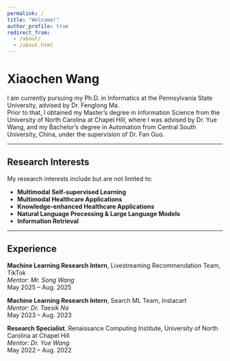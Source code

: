 ```yaml
---
permalink: /
title: "Welcome!"
author_profile: true
redirect_from: 
  - /about/
  - /about.html
---
```


# Xiaochen Wang

I am currently pursuing my Ph.D. in Informatics at the Pennsylvania State University, advised by Dr. Fenglong Ma.  
Prior to that, I obtained my Master’s degree in Information Science from the University of North Carolina at Chapel Hill, where I was advised by Dr. Yue Wang, and my Bachelor’s degree in Automation from Central South University, China, under the supervision of Dr. Fan Guo.

---

## Research Interests

My research interests include but are not limited to:

- **Multimodal Self-supervised Learning**
- **Multimodal Healthcare Applications**
- **Knowledge-enhanced Healthcare Applications**
- **Natural Language Processing & Large Language Models**
- **Information Retrieval**

---

## Experience

**Machine Learning Research Intern**, Livestreaming Recommendation Team, TikTok  
*Mentor: Mr. Song Wang*  
May 2025 – Aug. 2025  

**Machine Learning Research Intern**, Search ML Team, Instacart  
*Mentor: Dr. Taesik Na*  
May 2023 – Aug. 2023  

**Research Specialist**, Renaissance Computing Institute, University of North Carolina at Chapel Hill  
*Mentor: Dr. Yue Wang*  
May 2022 – Aug. 2022
